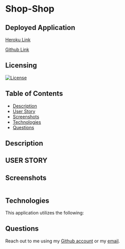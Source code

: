 # Shop-Shop

## Deployed Application
[Heroku Link]()

[Github Link](https://github.com/Ericcrain77/shop-shop)

## Licensing
[![License](https://img.shields.io/github/license/ericcrain77/book-search-engine?color=blueviolet)](https://choosealicense.com/licenses/unlicense/#)

## Table of Contents
* [Description](#description)
* [User Story](#user-story)
* [Screenshots](#screenshots)
* [Technologies](#technologies)
* [Questions](#questions)

## Description



## USER STORY


## Screenshots


![]()

## Technologies
This application utilizes the following:


## Questions
Reach out to me using my [Github account](https://github.com/Ericcrain77) or my [email](ericcrain77@gmail.com).